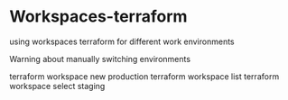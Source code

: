 # Workspaces-terraform
using workspaces terraform for different work environments

Warning about manually switching environments

terraform workspace new production
terraform workspace list
terraform workspace select staging

